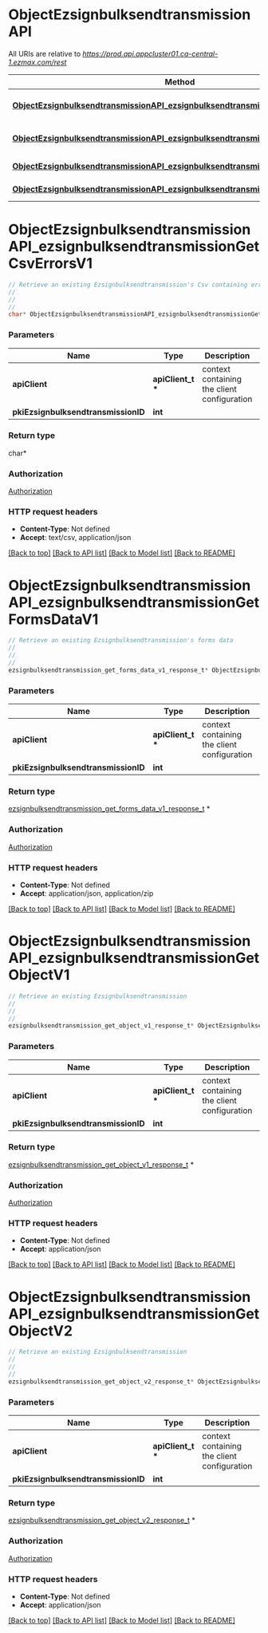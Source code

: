 # ObjectEzsignbulksendtransmissionAPI

All URIs are relative to *https://prod.api.appcluster01.ca-central-1.ezmax.com/rest*

Method | HTTP request | Description
------------- | ------------- | -------------
[**ObjectEzsignbulksendtransmissionAPI_ezsignbulksendtransmissionGetCsvErrorsV1**](ObjectEzsignbulksendtransmissionAPI.md#ObjectEzsignbulksendtransmissionAPI_ezsignbulksendtransmissionGetCsvErrorsV1) | **GET** /1/object/ezsignbulksendtransmission/{pkiEzsignbulksendtransmissionID}/getCsvErrors | Retrieve an existing Ezsignbulksendtransmission&#39;s Csv containing errors
[**ObjectEzsignbulksendtransmissionAPI_ezsignbulksendtransmissionGetFormsDataV1**](ObjectEzsignbulksendtransmissionAPI.md#ObjectEzsignbulksendtransmissionAPI_ezsignbulksendtransmissionGetFormsDataV1) | **GET** /1/object/ezsignbulksendtransmission/{pkiEzsignbulksendtransmissionID}/getFormsData | Retrieve an existing Ezsignbulksendtransmission&#39;s forms data
[**ObjectEzsignbulksendtransmissionAPI_ezsignbulksendtransmissionGetObjectV1**](ObjectEzsignbulksendtransmissionAPI.md#ObjectEzsignbulksendtransmissionAPI_ezsignbulksendtransmissionGetObjectV1) | **GET** /1/object/ezsignbulksendtransmission/{pkiEzsignbulksendtransmissionID} | Retrieve an existing Ezsignbulksendtransmission
[**ObjectEzsignbulksendtransmissionAPI_ezsignbulksendtransmissionGetObjectV2**](ObjectEzsignbulksendtransmissionAPI.md#ObjectEzsignbulksendtransmissionAPI_ezsignbulksendtransmissionGetObjectV2) | **GET** /2/object/ezsignbulksendtransmission/{pkiEzsignbulksendtransmissionID} | Retrieve an existing Ezsignbulksendtransmission


# **ObjectEzsignbulksendtransmissionAPI_ezsignbulksendtransmissionGetCsvErrorsV1**
```c
// Retrieve an existing Ezsignbulksendtransmission's Csv containing errors
//
// 
//
char* ObjectEzsignbulksendtransmissionAPI_ezsignbulksendtransmissionGetCsvErrorsV1(apiClient_t *apiClient, int pkiEzsignbulksendtransmissionID);
```

### Parameters
Name | Type | Description  | Notes
------------- | ------------- | ------------- | -------------
**apiClient** | **apiClient_t \*** | context containing the client configuration |
**pkiEzsignbulksendtransmissionID** | **int** |  | 

### Return type

char*



### Authorization

[Authorization](../README.md#Authorization)

### HTTP request headers

 - **Content-Type**: Not defined
 - **Accept**: text/csv, application/json

[[Back to top]](#) [[Back to API list]](../README.md#documentation-for-api-endpoints) [[Back to Model list]](../README.md#documentation-for-models) [[Back to README]](../README.md)

# **ObjectEzsignbulksendtransmissionAPI_ezsignbulksendtransmissionGetFormsDataV1**
```c
// Retrieve an existing Ezsignbulksendtransmission's forms data
//
// 
//
ezsignbulksendtransmission_get_forms_data_v1_response_t* ObjectEzsignbulksendtransmissionAPI_ezsignbulksendtransmissionGetFormsDataV1(apiClient_t *apiClient, int pkiEzsignbulksendtransmissionID);
```

### Parameters
Name | Type | Description  | Notes
------------- | ------------- | ------------- | -------------
**apiClient** | **apiClient_t \*** | context containing the client configuration |
**pkiEzsignbulksendtransmissionID** | **int** |  | 

### Return type

[ezsignbulksendtransmission_get_forms_data_v1_response_t](ezsignbulksendtransmission_get_forms_data_v1_response.md) *


### Authorization

[Authorization](../README.md#Authorization)

### HTTP request headers

 - **Content-Type**: Not defined
 - **Accept**: application/json, application/zip

[[Back to top]](#) [[Back to API list]](../README.md#documentation-for-api-endpoints) [[Back to Model list]](../README.md#documentation-for-models) [[Back to README]](../README.md)

# **ObjectEzsignbulksendtransmissionAPI_ezsignbulksendtransmissionGetObjectV1**
```c
// Retrieve an existing Ezsignbulksendtransmission
//
// 
//
ezsignbulksendtransmission_get_object_v1_response_t* ObjectEzsignbulksendtransmissionAPI_ezsignbulksendtransmissionGetObjectV1(apiClient_t *apiClient, int pkiEzsignbulksendtransmissionID);
```

### Parameters
Name | Type | Description  | Notes
------------- | ------------- | ------------- | -------------
**apiClient** | **apiClient_t \*** | context containing the client configuration |
**pkiEzsignbulksendtransmissionID** | **int** |  | 

### Return type

[ezsignbulksendtransmission_get_object_v1_response_t](ezsignbulksendtransmission_get_object_v1_response.md) *


### Authorization

[Authorization](../README.md#Authorization)

### HTTP request headers

 - **Content-Type**: Not defined
 - **Accept**: application/json

[[Back to top]](#) [[Back to API list]](../README.md#documentation-for-api-endpoints) [[Back to Model list]](../README.md#documentation-for-models) [[Back to README]](../README.md)

# **ObjectEzsignbulksendtransmissionAPI_ezsignbulksendtransmissionGetObjectV2**
```c
// Retrieve an existing Ezsignbulksendtransmission
//
// 
//
ezsignbulksendtransmission_get_object_v2_response_t* ObjectEzsignbulksendtransmissionAPI_ezsignbulksendtransmissionGetObjectV2(apiClient_t *apiClient, int pkiEzsignbulksendtransmissionID);
```

### Parameters
Name | Type | Description  | Notes
------------- | ------------- | ------------- | -------------
**apiClient** | **apiClient_t \*** | context containing the client configuration |
**pkiEzsignbulksendtransmissionID** | **int** |  | 

### Return type

[ezsignbulksendtransmission_get_object_v2_response_t](ezsignbulksendtransmission_get_object_v2_response.md) *


### Authorization

[Authorization](../README.md#Authorization)

### HTTP request headers

 - **Content-Type**: Not defined
 - **Accept**: application/json

[[Back to top]](#) [[Back to API list]](../README.md#documentation-for-api-endpoints) [[Back to Model list]](../README.md#documentation-for-models) [[Back to README]](../README.md)

